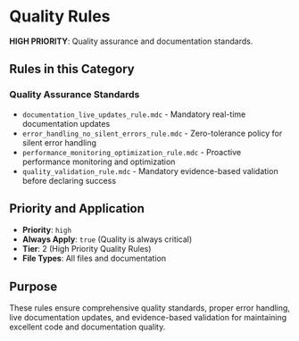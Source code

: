 # Quality Rules

**HIGH PRIORITY**: Quality assurance and documentation standards.

## Rules in this Category

### **Quality Assurance Standards**
- `documentation_live_updates_rule.mdc` - Mandatory real-time documentation updates
- `error_handling_no_silent_errors_rule.mdc` - Zero-tolerance policy for silent error handling
- `performance_monitoring_optimization_rule.mdc` - Proactive performance monitoring and optimization
- `quality_validation_rule.mdc` - Mandatory evidence-based validation before declaring success

## Priority and Application

- **Priority**: `high`
- **Always Apply**: `true` (Quality is always critical)
- **Tier**: 2 (High Priority Quality Rules)
- **File Types**: All files and documentation

## Purpose

These rules ensure comprehensive quality standards, proper error handling, live documentation updates, and evidence-based validation for maintaining excellent code and documentation quality.
